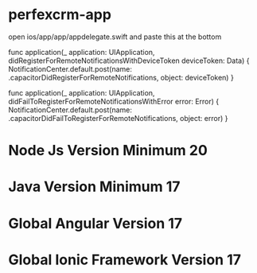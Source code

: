 # perfexcrm-app

open ios/app/app/appdelegate.swift and paste this at the bottom

func application(_ application: UIApplication, didRegisterForRemoteNotificationsWithDeviceToken deviceToken: Data) {
    NotificationCenter.default.post(name: .capacitorDidRegisterForRemoteNotifications, object: deviceToken)
}

func application(_ application: UIApplication, didFailToRegisterForRemoteNotificationsWithError error: Error) {
    NotificationCenter.default.post(name: .capacitorDidFailToRegisterForRemoteNotifications, object: error)
}



# Node Js Version Minimum 20

# Java Version Minimum 17

# Global Angular Version 17

# Global Ionic Framework Version 17 